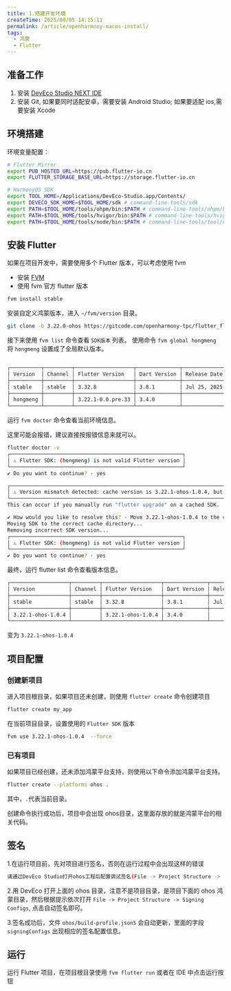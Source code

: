```yaml
---
title: 1.搭建开发环境
createTime: 2025/08/05 14:15:11
permalink: /article/openharmony-macos-install/
tags:
  - 鸿蒙
  - Flutter
---
```




## 准备工作

1. 安装 [DevEco Studio NEXT IDE](https://developer.huawei.com/consumer/cn/deveco-studio/)
2. 安装 Git, 如果要同时适配安卓，需要安装 Android Studio; 如果要适配 ios,需要安装 Xcode

## 环境搭建

环境变量配置：

```bash
# Flutter Mirror
export PUB_HOSTED_URL=https://pub.flutter-io.cn
export FLUTTER_STORAGE_BASE_URL=https://storage.flutter-io.cn

# HarmonyOS SDK
export TOOL_HOME=/Applications/DevEco-Studio.app/Contents/
export DEVECO_SDK_HOME=$TOOL_HOME/sdk # command-line-tools/sdk
export PATH=$TOOL_HOME/tools/ohpm/bin:$PATH # command-line-tools/ohpm/bin
export PATH=$TOOL_HOME/tools/hvigor/bin:$PATH # command-line-tools/hvigor/bin
export PATH=$TOOL_HOME/tools/node/bin:$PATH # command-line-tools/tool/node/bin
```

## 安装 Flutter

如果在项目开发中，需要使用多个 Flutter 版本，可以考虑使用 fvm

- 安装 [FVM](https://fvm.app/)
- 使用 fvm 官方 flutter 版本

```bash
fvm install stable
```

安装自定义鸿蒙版本，进入 `~/fvm/version` 目录。

```bash
git clone -b 3.22.0-ohos https://gitcode.com/openharmony-tpc/flutter_flutter.git
```

接下来使用 `fvm list` 命令查看 `SDK版本` 列表。
使用命令 `fvm global hongmeng` 将 `hongmeng` 设置成了全局默认版本。

```bash

┌──────────┬─────────┬───────────────────┬──────────────┬──────────────┬────────┬───────┐
│ Version  │ Channel │ Flutter Version   │ Dart Version │ Release Date │ Global │ Local │
├──────────┼─────────┼───────────────────┼──────────────┼──────────────┼────────┼───────┤
│ stable   │ stable  │ 3.32.8            │ 3.8.1        │ Jul 25, 2025 │        │ ●     │
├──────────┼─────────┼───────────────────┼──────────────┼──────────────┼────────┼───────┤
│ hongmeng │         │ 3.22.1-0.0.pre.33 │ 3.4.0        │              │ ●      │       │
└──────────┴─────────┴───────────────────┴──────────────┴──────────────┴────────┴───────┘
```

运行 `fvm doctor` 命令查看当前环境信息。

这里可能会报错，建议直接按报错信息来就可以。


```sh
flutter doctor -v
┌────────────────────────────────────────────────────────┐
│ ⚠ Flutter SDK: (hongmeng) is not valid Flutter version │
└────────────────────────────────────────────────────────┘
✔ Do you want to continue? · yes

┌─────────────────────────────────────────────────────────────────────────────────────────┐
│ ⚠ Version mismatch detected: cache version is 3.22.1-ohos-1.0.4, but expected hongmeng. │
└─────────────────────────────────────────────────────────────────────────────────────────┘
This can occur if you manually run "flutter upgrade" on a cached SDK.

✔ How would you like to resolve this? · Move 3.22.1-ohos-1.0.4 to the correct cache directory and reinstall hongmeng
Moving SDK to the correct cache directory...
Removing incorrect SDK version...
┌────────────────────────────────────────────────────────┐
│ ⚠ Flutter SDK: (hongmeng) is not valid Flutter version │
└────────────────────────────────────────────────────────┘
✔ Do you want to continue? · yes

```

最终，运行 flutter list 命令查看版本信息。

```sh
┌───────────────────┬─────────┬───────────────────┬──────────────┬──────────────┬────────┬───────┐
│ Version           │ Channel │ Flutter Version   │ Dart Version │ Release Date │ Global │ Local │
├───────────────────┼─────────┼───────────────────┼──────────────┼──────────────┼────────┼───────┤
│ stable            │ stable  │ 3.32.8            │ 3.8.1        │ Jul 25, 2025 │ ●      │       │
├───────────────────┼─────────┼───────────────────┼──────────────┼──────────────┼────────┼───────┤
│ 3.22.1-ohos-1.0.4 │         │ 3.22.1-ohos-1.0.4 │ 3.4.0        │              │        │ ●     │
└───────────────────┴─────────┴───────────────────┴──────────────┴──────────────┴────────┴───────┘
```

变为 `3.22.1-ohos-1.0.4`




## 项目配置

### 创建新项目

进入项目根目录，如果项目还未创建，则使用 `flutter create` 命令创建项目

```sh
flutter create my_app
```
在当前项目目录，设置使用的 `Flutter SDK` 版本

```sh
fvm use 3.22.1-ohos-1.0.4  --force
```

### 已有项目

如果项目已经创建，还未添加鸿蒙平台支持，则使用以下命令添加鸿蒙平台支持。

```sh
flutter create --platforms ohos .
```
其中，`.`代表当前目录。

创建命令执行成功后，项目中会出现 ohos目录，这里面存放的就是鸿蒙平台的相关代码。


## 签名

1.在运行项目前，先对项目进行签名，否则在运行过程中会出现这样的错误

```sh
请通过DevEco Studio打开ohos工程后配置调试签名(File -> Project Structure -> Signing Configs 勾选Automatically generate signature)
```

2.用 DevEco 打开上面的 ohos 目录，注意不是项目目录，是项目下面的 ohos 鸿蒙目录，然后根据提示依次打开 `File -> Project Structure -> Signing Configs`, 点击自动签名即可。



3.签名成功后，文件 `ohos/build-profile.json5` 会自动更新，里面的字段 `signingConfigs` 出现相应的签名配置信息。


## 运行

运行 Flutter 项目，在项目根目录使用 `fvm flutter run` 或者在 IDE 中点击运行按钮

















